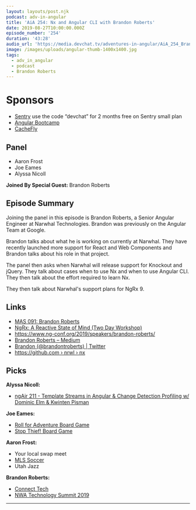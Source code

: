 ```yaml
---
layout: layouts/post.njk
podcast: adv-in-angular
title: 'AiA 254: Nx and Angular CLI with Brandon Roberts'
date: 2019-08-27T10:00:00.000Z
episode_number: '254'
duration: '43:28'
audio_url: 'https://media.devchat.tv/adventures-in-angular/AiA_254_Brandon_Roberts.mp3'
image: /images/uploads/angular-thumb-1400x1400.jpg
tags:
  - adv_in_angular
  - podcast
  - Brandon Roberts
---
```

# Sponsors

* [Sentry](https://sentry.io/welcome/) use the code “devchat” for 2 months free on Sentry small plan
* [Angular Bootcamp](https://angularbootcamp.com/)
* [CacheFly](https://www.cachefly.com/)

## Panel

* Aaron Frost
* Joe Eames
* Alyssa Nicoll

**Joined By Special Guest:**  Brandon Roberts

## Episode Summary

Joining the panel in this episode is Brandon Roberts, a Senior Angular Engineer at Narwhal Technologies. Brandon was previously on the Angular Team at Google. 

Brandon talks about what he is working on currently at Narwhal. They have recently launched more support for React and Web Components and Brandon talks about his role in that project. 

The panel then asks when Narwhal will release support for Knockout and jQuery. They talk about cases when to use Nx and when to use Angular CLI. They then talk about the effort required to learn Nx.

They then talk about Narwhal's support plans for NgRx 9. 

## Links

* [MAS 091: Brandon Roberts](<https://devchat.tv › my-angular-story › mas-091-brandon-roberts>)
* [NgRx: A Reactive State of Mind (Two Day Workshop)](https://angulardenver.com/ngrx-a-reactive-state-of-mind)
* <https://www.ng-conf.org/2019/speakers/brandon-roberts/>
* [Brandon Roberts – Medium](https://medium.com/@brandontroberts)
* [Brandon (@brandontroberts) | Twitter](https://twitter.com/brandontroberts?lang=en)
* [https://github.com › nrwl › nx](https://github.com/nrwl/nx)

## Picks

**Alyssa Nicoll:**

* [ngAir 211 - Template Streams in Angular & Change Detection Profiling w/ Dominic Elm & Kwinten Pisman](https://www.youtube.com/watch?v=tbr03N3WA2Q)

**Joe Eames:**

* [Roll for Adventure Board Game](https://boardgamegeek.com/boardgame/255683/roll-adventure)
* [Stop Thief! Board Game](https://boardgamegeek.com/boardgame/215312/stop-thief87)

**Aaron Frost:**

* Your local swap meet
* [MLS Soccer](https://www.mlssoccer.com/)
* Utah Jazz

**Brandon Roberts:**

* [Connect Tech ](connecttech.com)
* [NWA Technology Summit 2019](https://www.nwatechsummit.com)

- - -
